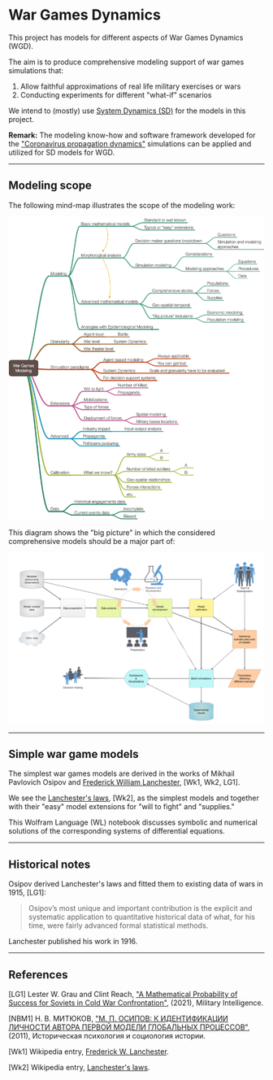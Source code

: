 # War Games Dynamics

This project has models for different aspects of War Games Dynamics (WGD).

The aim is to produce comprehensive modeling support of war games simulations that:

1. Allow faithful approximations of real life military exercises or wars
2. Conducting experiments for different "what-if" scenarios

We intend to (mostly) use 
[System Dynamics (SD)](https://en.wikipedia.org/wiki/System_dynamics)
for the models in this project.

**Remark:** The modeling know-how and software framework developed for the 
["Coronavirus propagation dynamics"](https://github.com/antononcube/SystemModeling/tree/master/Projects/Coronavirus-propagation-dynamics) 
simulations can be applied and utilized for SD models for WGD. 


-------

## Modeling scope

The following mind-map illustrates the scope of the modeling work:

![War-games-modeling-mind-map](./Diagrams/War-Games-Modeling-mind-map.png)


This diagram shows the "big picture" in which the considered comprehensive models 
should be a major part of:

![BigPicture](../Coronavirus-propagation-dynamics/Diagrams/Model-development-and-decision-making.jpeg)

--------

## Simple war game models

The simplest war games models are derived in the works of Mikhail Pavlovich Osipov and
[Frederick William Lanchester](https://en.wikipedia.org/wiki/Frederick_W._Lanchester), [Wk1, Wk2, LG1].

We see the
[Lanchester's laws](https://en.wikipedia.org/wiki/Lanchester%27s_laws), [Wk2],
as the simplest models and together with their "easy" model extensions for "will to fight" and "supplies."  

This Wolfram Language (WL) notebook discusses symbolic and numerical solutions of the corresponding
systems of differential equations.

-------

## Historical notes

Osipov derived Lanchester's laws and fitted them to existing data of wars in 1915, [LG1]:

> Osipov’s most unique and important contribution is the explicit and systematic 
> application to quantitative historical data of what, for his time, 
> were fairly advanced formal statistical methods.

Lanchester published his work in 1916.

------

## References

[LG1] Lester W. Grau and Clint Reach,
["A Mathematical Probability of Success for Soviets in Cold War Confrontation"](https://www.ikn.army.mil/apps/MIPBW/MIPB_Features/AMathematicalProbabilityofSuccessforSovietsinCOldWarConfrontation.pdf),
(2021),
Military Intelligence.

[NBM1] Н. В. МИТЮКОВ,
["М. П. ОСИПОВ: К ИДЕНТИФИКАЦИИ ЛИЧНОСТИ АВТОРА ПЕРВОЙ МОДЕЛИ ГЛОБАЛЬНЫХ ПРОЦЕССОВ"](https://www.socionauki.ru/journal/files/ipisi/2011_2/mitukov.pdf),
(2011),
Историческая психология и социология истории.

[Wk1] Wikipedia entry,
[Frederick W. Lanchester](https://en.wikipedia.org/wiki/Frederick_W._Lanchester).

[Wk2] Wikipedia entry,
[Lanchester's laws](https://en.wikipedia.org/wiki/Lanchester%27s_laws).
